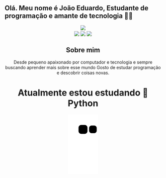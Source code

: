 ## Olá. Meu nome é João Eduardo, Estudante de programação e amante de tecnologia 💖💫
<div align="center">
  <a href="https://github.com/JoaoEduardoz">
  <img height="180em" src="https://github-readme-stats.vercel.app/api?username=JoaoEduardoz&show_icons=true&theme=midnight-purple&include_all_commits=true&count_private=true"/>
<div>
  <a href="https://instagram.com/mecduduu" 
  target="_blank"><img src="https://img.shields.io/badge/-Instagram-%23E4405F?style=for-the-badge&logo=instagram&logoColor=white" target="_blank"></a>
  <a href = "mailto:Dududelizdasilva@outlook.com"><img src="https://img.shields.io/badge/-Gmail-%23333?style=for-the-badge&logo=gmail&logoColor=white" target="_blank"></a>
  <a href="https://www.linkedin.com/in/joão-eduardo-de-liz-da-silva-aa3230197/-45875016a" target="_blank"><img src="https://img.shields.io/badge/-LinkedIn-%230077B5?style=for-the-badge&logo=linkedin&logoColor=white" target="_blank"></a> 
 
## Sobre mim
 
 Desde pequeno apaixonado por computador e tecnologia e sempre buscando aprender mais sobre esse mundo
 Gosto de estudar programação e descobrir coisas novas.
 
  
  
# Atualmente estou estudando   🐍Python
  
  
![Snake animation](https://github.com/rafaballerini/rafaballerini/blob/output/github-contribution-grid-snake.svg)
